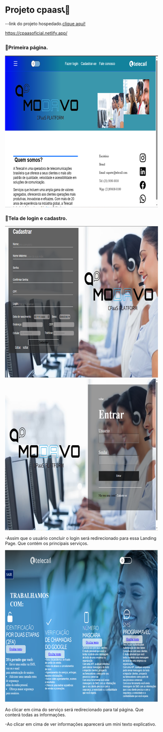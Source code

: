 
<h1>Projeto cpaas📞📱</h1>

--link do projeto hospedado.<a href="https://cpaasoficial.netlify.app/">clique aqui!</a>

https://cpaasoficial.netlify.app/
##
<h3>📃Primeira página. </h3>
<img src="prints/inicio.png" height="500px">

<h3>📃Tela de login e cadastro.</h3>

<img src="prints/Captura%20de%20Tela%20(134).png" height="500px">
<img src="prints/Captura%20de%20Tela%20(135).png" height="500px">

<p>-Assim que o usuário concluir o login será redirecionado para essa Landing Page.
Que contém os principais serviços.</p>
<img src="prints/principal.png"  height="500px">

<p>Ao clicar em cima do serviço será redirecionado para tal página. Que conterá todas as informações.</p>
<p>-Ao clicar em cima de ver informações aparecerá um mini texto explicativo.</p>
 

